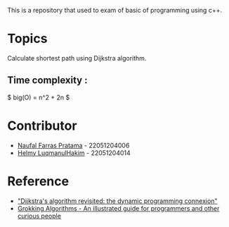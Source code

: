 This is a repository that used to exam of basic of programming using c++.

# Topics
Calculate shortest path using Dijkstra algorithm.

## Time complexity :
$ big(O) = n^2 + 2n $

# Contributor
- [Naufal Farras Pratama](https://github.com/NaufalF121) - 22051204006
- [Helmy LuqmanulHakim](https://github.com/elskow/) - 22051204014

# Reference
- ["Dijkstra's algorithm revisited: the dynamic programming connexion"](https://www.infona.pl/resource/bwmeta1.element.baztech-article-BAT5-0013-0005/tab/summary)
- [Grokking Algorithms - An illustrated guide for programmers and other curious people](https://www.manning.com/books/grokking-algorithms)